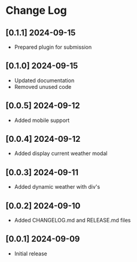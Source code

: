 # Change Log

<!-- ## [v-inc] ${YEAR4}-${MONTHNUMBER}-${DATE} -->

## [0.1.1] 2024-09-15
- Prepared plugin for submission

## [0.1.0] 2024-09-15
- Updated documentation
- Removed unused code

## [0.0.5] 2024-09-12
- Added mobile support

## [0.0.4] 2024-09-12
- Added display current weather modal

## [0.0.3] 2024-09-11
- Added dynamic weather with div's

## [0.0.2] 2024-09-10
- Added CHANGELOG.md and RELEASE.md files

## [0.0.1] 2024-09-09
- Initial release
